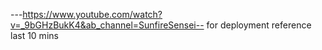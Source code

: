 ---https://www.youtube.com/watch?v=_9bGHzBukK4&ab_channel=SunfireSensei-- for deployment reference last 10 mins
